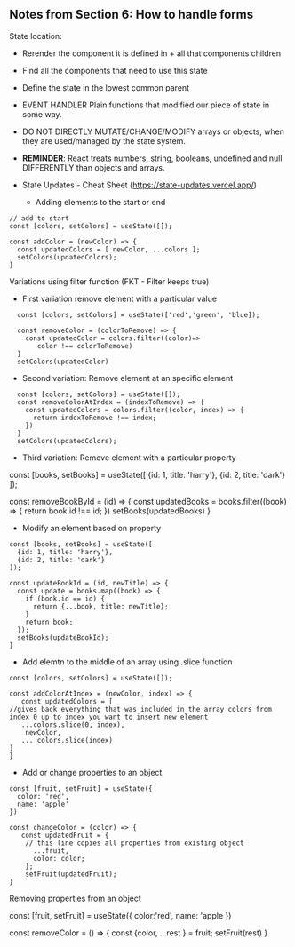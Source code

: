## Notes from Section 6: How to handle forms

State location:
- Rerender the component it is defined in + all that components children
- Find all the components that need to use this state
- Define the state in the lowest common parent

- EVENT HANDLER
Plain functions that modified our piece of state in some way.

- DO NOT DIRECTLY MUTATE/CHANGE/MODIFY arrays or objects, when they are used/managed by the state system.
- **REMINDER**: React treats numbers, string, booleans, undefined and null DIFFERENTLY than objects and arrays.
- State Updates - Cheat Sheet (https://state-updates.vercel.app/)

  - Adding elements to the start or end
```
// add to start
const [colors, setColors] = useState([]);

const addColor = (newColor) => {
  const updatedColors = [ newColor, ...colors ];
  setColors(updatedColors);
}

```

Variations using filter function (FKT - Filter keeps true)

- First variation remove element with a particular value
```
  const [colors, setColors] = useState(['red','green', 'blue]);

  const removeColor = (colorToRemove) => {
    const updatedColor = colors.filter((color)=>
       color !== colorToRemove)
  }
  setColors(updatedColor)
```
- Second variation: Remove element at an specific element

```
  const [colors, setColors] = useState([]);
  const removeColorAtIndex = (indexToRemove) => {
    const updatedColors = colors.filter((color, index) => {
      return indexToRemove !== index;
    })
  }
  setColors(updatedColors);
```

- Third variation: Remove element with a particular property

const [books, setBooks] = useState([
  {id: 1, title: 'harry'},
  {id: 2, title: 'dark'}
]);

const removeBookById = (id) => {
 const updatedBooks = books.filter((book) => {
    return book.id !== id;
  })
  setBooks(updatedBooks)
}

- Modify an element based on property
```
const [books, setBooks] = useState([
  {id: 1, title: 'harry'},
  {id: 2, title: 'dark'}
]);

const updateBookId = (id, newTitle) => {
  const update = books.map((book) => {
    if (book.id == id) {
      return {...book, title: newTitle};
    }
    return book;
  });
  setBooks(updateBookId);
}
```

- Add elemtn to the middle of an array using .slice function

```
const [colors, setColors] = useState([]);

const addColorAtIndex = (newColor, index) => {
   const updatedColors = [
//gives back everything that was included in the array colors from index 0 up to index you want to insert new element
   ...colors.slice(0, index),
    newColor,
   ... colors.slice(index)
]
}
```
- Add or change properties to an object
```
const [fruit, setFruit] = useState({
  color: 'red',
  name: 'apple'
})

const changeColor = (color) => {
   const updatedFruit = {
    // this line copies all properties from existing object
      ...fruit, 
      color: color;
    };
    setFruit(updatedFruit);
}
```

Removing properties from an object

const [fruit, setFruit] = useState({
  color:'red',
  name: 'apple
})

const removeColor = () => {
  const {color, ...rest } = fruit;
  setFruit(rest)
}

